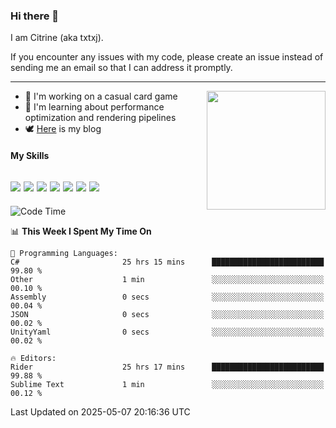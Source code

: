 ### Hi there 👋

I am Citrine (aka txtxj).

If you encounter any issues with my code, please create an issue instead of sending me an email so that I can address it promptly.

---

<img align="right" height="190" src="http://github-profile-summary-cards.vercel.app/api/cards/stats?username=txtxj&theme=vue">

- 🌱 I'm working on a casual card game
- 📖 I'm learning about performance optimization and rendering pipelines
- 🕊️ [Here](https://txtxj.top) is my blog

#### My Skills

![](https://img.shields.io/badge/Unity-000000?logo=unity&logoColor=fff)
![](https://img.shields.io/badge/C%23-239120?logo=csharp&logoColor=fff)
![](https://img.shields.io/badge/Python-3e74a2?logo=python&logoColor=fff)
![](https://img.shields.io/badge/C++-65318e?logo=cplusplus&logoColor=fff)
![](https://img.shields.io/badge/Vue-4FC08D?logo=vuedotjs&logoColor=fff)
![](https://img.shields.io/badge/Blender-f5792a?logo=blender&logoColor=fff)
![](https://img.shields.io/badge/MS%20SQL-cc2927?logo=microsoftsqlserver&logoColor=fff)
---

<!--START_SECTION:waka-->
![Code Time](http://img.shields.io/badge/Code%20Time-2%2C834%20hrs%2042%20mins-blue)

📊 **This Week I Spent My Time On** 

```text
💬 Programming Languages: 
C#                       25 hrs 15 mins      █████████████████████████   99.80 % 
Other                    1 min               ░░░░░░░░░░░░░░░░░░░░░░░░░   00.10 % 
Assembly                 0 secs              ░░░░░░░░░░░░░░░░░░░░░░░░░   00.04 % 
JSON                     0 secs              ░░░░░░░░░░░░░░░░░░░░░░░░░   00.02 % 
UnityYaml                0 secs              ░░░░░░░░░░░░░░░░░░░░░░░░░   00.02 % 

🔥 Editors: 
Rider                    25 hrs 17 mins      █████████████████████████   99.88 % 
Sublime Text             1 min               ░░░░░░░░░░░░░░░░░░░░░░░░░   00.12 % 
```


 Last Updated on 2025-05-07 20:16:36 UTC
<!--END_SECTION:waka-->
